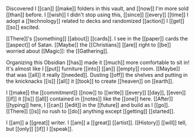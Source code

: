 Discovered I [[can]] [[make]] folders in this vault, and [[now]] I'm more sold [[than]] before. I [[wish]] I didn't stop using this, [[since]] [[every]] [[time]] I adopt a [[technology]] related to decks and randomized [[action]] I [[get]] [[so]] excited.

[[There]]'s [[something]] [[about]] [[cards]]. I see in the [[paper]] cards the [[aspect]] of Satan. [[Maybe]] the [[Christians]] [[are]] right to [[be]] worried about [[Magic]]: the [[Gathering]].

Organizing this Obsidian [[has]] made it [[much]] more comfortable to sit in! It's almost like I [[put]] furniture [[into]] [[an]] [[empty]] room. [[Maybe]] that was [[all]] it really [[needed]]. Dusting [[off]] the shelves and putting in the knicknacks [[is]] [[all]] it [[took]] to create [[heaven]] on [[earth]].

I [[make]] the [[commitment]] [[now]] to [[write]] [[every]] [[day]], [[even]] [[if]] it [[is]] [[all]] contained in [[notes]] like the [[one]] here. [[After]] [[typing]] here, I [[can]] [[edit]] in the [[future]] and build as I [[go]]. [[There]] [[is]] no rush to [[do]] anything except [[getting]] [[started]].

I [[am]] a [[great]] writer. I [[am]] a [[great]] [[artist]]. [[History]] [[will]] tell, but [[only]] [[if]] I [[speak]].

